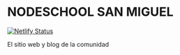 # NODESCHOOL SAN MIGUEL

[![Netlify Status](https://api.netlify.com/api/v1/badges/51912d11-996e-4b2c-8b9d-4109fdc416db/deploy-status)](https://app.netlify.com/sites/nodeschoolsm/deploys)

El sitio web y blog de la comunidad
